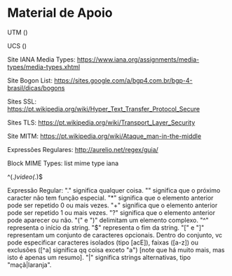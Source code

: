 <h1>Material de Apoio</h1>

UTM ()

UCS ()

Site IANA Media Types: https://www.iana.org/assignments/media-types/media-types.xhtml

Site Bogon List: https://sites.google.com/a/bgp4.com.br/bgp-4-brasil/dicas/bogons

Sites SSL: https://pt.wikipedia.org/wiki/Hyper_Text_Transfer_Protocol_Secure

Sites TLS: https://pt.wikipedia.org/wiki/Transport_Layer_Security

Site MITM: https://pt.wikipedia.org/wiki/Ataque_man-in-the-middle

Expressões Regulares: http://aurelio.net/regex/guia/

Block MIME Types:	list mime type iana


^(.*)video(.*)$

Expressão Regular:
"." significa qualquer coisa.
"\" significa que o próximo caracter não tem função especial.
"*" significa que o elemento anterior pode ser repetido 0 ou mais vezes.
"+" significa que o elemento anterior pode ser repetido 1 ou mais vezes.
"?" significa que o elemento anterior pode aparecer ou não.
"(" e ")" delimitam um elemento complexo.
"^" representa o início da string.
"$" representa o fim da string.
"[" e "]" representam um conjunto de caracteres opcionais. Dentro do conjunto, vc pode especificar caracteres isolados (tipo [acE]), faixas ([a-z]) ou exclusões ([^a] significa qq coisa exceto "a") [note que há muito mais, mas isto é apenas um resumo].
"|" significa strings alternativas, tipo "maçã|laranja".
